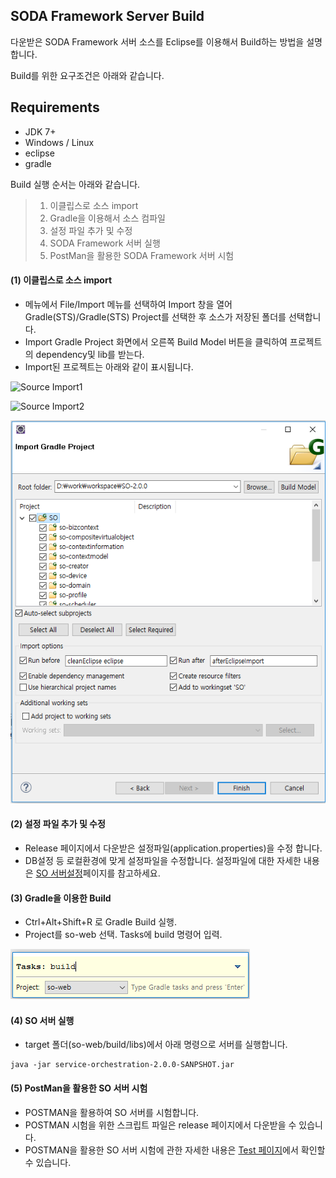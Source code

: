 ## SODA Framework Server Build

다운받은 SODA Framework 서버 소스를 Eclipse를 이용해서 Build하는 방법을 설명합니다.

Build를 위한 요구조건은 아래와 같습니다.

## Requirements
* JDK 7+
* Windows / Linux
* eclipse
* gradle

Build 실행 순서는 아래와 같습니다.

> 1. 이클립스로 소스 import
> 2. Gradle을 이용해서 소스 컴파일
> 3. 설정 파일 추가 및 수정
> 4. SODA Framework 서버 실행
> 5. PostMan을 활용한 SODA Framework 서버 시험


#### (1) 이클립스로 소스 import
- 메뉴에서 File/Import 메뉴를 선택하여 Import 창을 열어  Gradle(STS)/Gradle(STS) Project를 선택한 후 소스가 저장된 폴더를 선택합니다.
- Import Gradle Project 화면에서 오른쪽 Build Model 버튼을 클릭하여 프로젝트의 dependency및 lib를 받는다.
- Import된 프로젝트는 아래와 같이 표시됩니다.


![Source Import1](https://github.com/iotoasis/SO/blob/master/so-doc/eclipse_import1.png)

![Source Import2](https://github.com/iotoasis/SO/blob/master/so-doc/eclipse_import2.png)

![Source Import3](https://github.com/iotoasis/SO/blob/master/so-doc/img/eclipse_import3.png)


#### (2) 설정 파일 추가 및 수정
- Release 페이지에서 다운받은 설정파일(application.properties)을 수정 합니다.
- DB설정 등 로컬환경에 맞게 설정파일을 수정합니다. 설정파일에 대한 자세한 내용은 [SO 서버설정](./configuration.md)페이지를 참고하세요.


#### (3) Gradle을 이용한 Build
- Ctrl+Alt+Shift+R 로 Gradle Build 실행.
- Project를 so-web 선택. Tasks에 build 명령어 입력.

![build gradle](https://github.com/iotoasis/SO/blob/master/so-doc/img/eclipse_build.png)


#### (4) SO 서버 실행
- target 폴더(so-web/build/libs)에서 아래 명령으로 서버를 실행합니다.

 ```
java -jar service-orchestration-2.0.0-SANPSHOT.jar
 ```

#### (5) PostMan을 활용한 SO 서버 시험
- POSTMAN을 활용하여 SO 서버를 시험합니다.
- POSTMAN 시험을 위한 스크립트 파일은 release 페이지에서 다운받을 수 있습니다.
- POSTMAN을 활용한 SO 서버 시험에 관한 자세한 내용은 [Test 페이지](https://github.com/iotoasis/SO/blob/master/so-doc/so-test.md)에서 확인할 수 있습니다.
